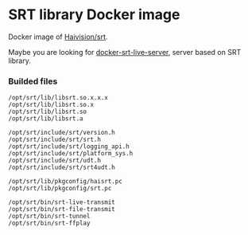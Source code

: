 # SRT library Docker image

Docker image of [Haivision/srt](https://github.com/Haivision/srt).

Maybe you are looking for [docker-srt-live-server](https://github.com/docker-live-stream-srv/docker-srt-live-server), server based on SRT library.

### Builded files
```
/opt/srt/lib/libsrt.so.x.x.x
/opt/srt/lib/libsrt.so.x
/opt/srt/lib/libsrt.so
/opt/srt/lib/libsrt.a

/opt/srt/include/srt/version.h
/opt/srt/include/srt/srt.h
/opt/srt/include/srt/logging_api.h
/opt/srt/include/srt/platform_sys.h
/opt/srt/include/srt/udt.h
/opt/srt/include/srt/srt4udt.h

/opt/srt/lib/pkgconfig/haisrt.pc
/opt/srt/lib/pkgconfig/srt.pc

/opt/srt/bin/srt-live-transmit
/opt/srt/bin/srt-file-transmit
/opt/srt/bin/srt-tunnel
/opt/srt/bin/srt-ffplay
```